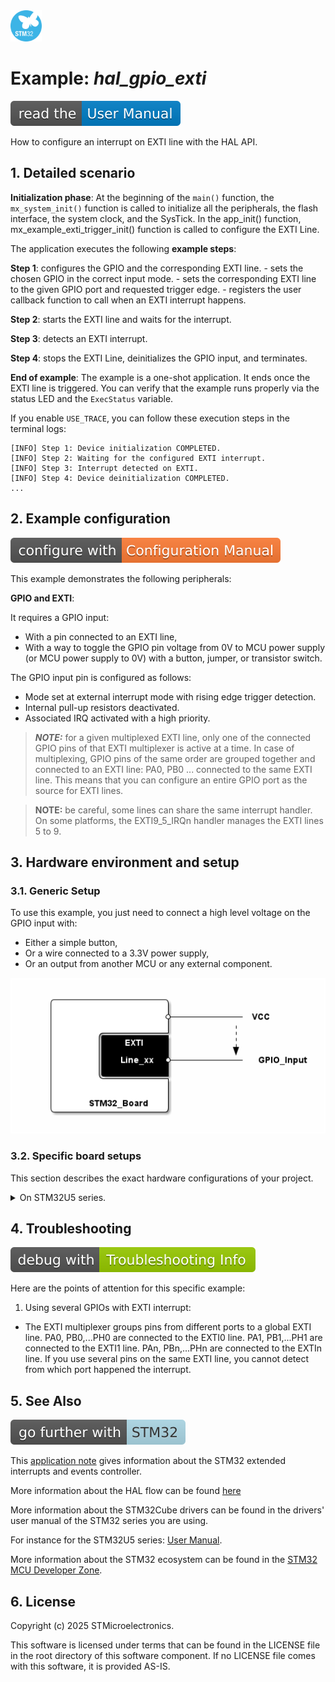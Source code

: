 <img src="doc/subbrand-stm32.svg" width="50" alt="STM32 Subbrand Logo"/>

# __Example: *hal_gpio_exti*__

[![User Manual](doc/read_the-UM.svg)](https://dev.st.com/stm32cube-docs/examples/latest/ "Online documentation.")

How to configure an interrupt on EXTI line with the HAL API.


## __1. Detailed scenario__

__Initialization phase__:
At the beginning of the `main()` function, the `mx_system_init()` function is called to initialize all the peripherals, the flash interface, the system clock, and the SysTick.
In the app_init() function, mx_example_exti_trigger_init() function is called to configure the EXTI Line.

The application executes the following __example steps__:

__Step 1__: configures the GPIO and the corresponding EXTI line.
    - sets the chosen GPIO in the correct input mode.
    - sets the corresponding EXTI line to the given GPIO port and requested trigger edge.
    - registers the user callback function to call when an EXTI interrupt happens.

__Step 2__: starts the EXTI line and waits for the interrupt.

__Step 3__: detects an EXTI interrupt.

__Step 4__: stops the EXTI Line, deinitializes the GPIO input, and terminates.

__End of example__:
The example is a one-shot application. It ends once the EXTI line is triggered.
You can verify that the example runs properly via the status LED and the `ExecStatus` variable.

If you enable `USE_TRACE`, you can follow these execution steps in the terminal logs:

```text
[INFO] Step 1: Device initialization COMPLETED.
[INFO] Step 2: Waiting for the configured EXTI interrupt.
[INFO] Step 3: Interrupt detected on EXTI.
[INFO] Step 4: Device deinitialization COMPLETED.
...
```


## __2. Example configuration__

[![Configuration Manual](doc/configure_with-ConfigurationMa.svg)](https://dev.st.com/stm32cube-docs/examples/latest/#:~:text=config "An offline version is also available in the STM32Cube firmware package.")

This example demonstrates the following peripherals:

__GPIO and EXTI__:

It requires a GPIO input:

- With a pin connected to an EXTI line,
- With a way to toggle the GPIO pin voltage from 0V to MCU power supply (or MCU power supply to 0V) with a button, jumper, or transistor switch.


The GPIO input pin is configured as follows:

- Mode set at external interrupt mode with rising edge trigger detection.
- Internal pull-up resistors deactivated.
- Associated IRQ activated with a high priority.

> **_NOTE:_** for a given multiplexed EXTI line, only one of the connected GPIO pins of that EXTI multiplexer is active at a time.
In case of multiplexing, GPIO pins of the same order are grouped together and connected to an EXTI line: PA0, PB0 ... connected to the same EXTI line.
This means that you can configure an entire GPIO port as the source for EXTI lines.

> **__NOTE:__** be careful, some lines can share the same interrupt handler. On some platforms, the EXTI9_5_IRQn handler manages the EXTI lines 5 to 9.


## __3. Hardware environment and setup__

### __3.1. Generic Setup__

To use this example, you just need to connect a high level voltage on the GPIO input with:

- Either a simple button,
- Or a wire connected to a 3.3V power supply,
- Or an output from another MCU or any external component.

<!--
http://ditaa.sourceforge.net/#usage
plantUML ditaa integration supports PNG only
-->

<!--
@startditaa doc/example_hal_gpio_exti_setup.png
    /------------------\
    |                  |
    |                  *------------ VCC
    |                  |          |
    |       /----------+          :
    |       |   EXTI   |          |
    |       |          |          v
    |       |  Line_xx *------------ GPIO_Input
    |       |  cBLK    |
    |       \----------+
    |                  |
    |                  |
    |     STM32_Board  |
    \------------------/
@endditaa
-->

![example_hal_gpio_exti_setup](doc/example_hal_gpio_exti_setup.png)

 ### __3.2. Specific board setups__

This section describes the exact hardware configurations of your project.

<details>
  <summary>On STM32U5 series.</summary>

  <details>
  <summary>On board B-U585I-IOT02A.</summary>

  | Board pin  | MCU pin | Signal name      | ARDUINO pin |
  | :---:      | :---:   | :---:            | :---:       |
  | CN13-6     | PE13    | MX_STATUS_LED     | D13         |
  | -          | PC13    | EXTI_TRIGGER_PIN | -           |

  </details>

  <details>
  <summary>On board NUCLEO-U575ZI-Q.</summary>

  | Board pin   | MCU pin | Signal name      | ARDUINO pin |
  | :---:       | :---:   | :---:            | :---:        |
  | CN12-19     | PC7     | MX_STATUS_LED     | -            |
  | CN11-23     | PC13    | EXTI_TRIGGER_PIN | -            |

  </details>


</details>

## __4. Troubleshooting__

[![Troubleshooting](doc/debug_with-Troubleshooting.svg)](https://dev.st.com/stm32cube-docs/examples/latest/#:~:text=Troubleshooting "An offline version is also available in the STM32Cube firmware package.")

Here are the points of attention for this specific example:

1. Using several GPIOs with EXTI interrupt:
  - The EXTI multiplexer groups pins from different ports to a global EXTI line.
      PA0, PB0,...PH0 are connected to the EXTI0 line.
      PA1, PB1,...PH1 are connected to the EXTI1 line.
      PAn, PBn,...PHn are connected to the EXTIn line.
    If you use several pins on the same EXTI line, you cannot detect from which port happened the interrupt.


## __5. See Also__

[![SeeAlso](doc/go_further_with-STM32.svg)](https://dev.st.com/stm32cube-docs/examples/latest/#:~:text=See%20Also "An offline version is also available in the STM32Cube firmware package.")

This [application note](https://www.st.com/content/ccc/resource/training/technical/product_training/group0/62/71/4f/2a/5d/25/4c/c7/STM32F7_System_EXTI/files/STM32F7_System_EXTI.pdf/jcr:content/translations/en.STM32F7_System_EXTI.pdf) gives information about the STM32 extended interrupts and events controller.

More information about the HAL flow can be found [here](https://wiki.st.com/stm32mcu/wiki/Getting_started_with_EXTI)

More information about the STM32Cube drivers can be found in the drivers' user manual of the STM32 series you are using.

For instance for the STM32U5 series: [User Manual](https://www.st.com/resource/en/user_manual/dm00813340-.pdf).

More information about the STM32 ecosystem can be found in the [STM32 MCU Developer Zone](https://www.st.com/content/st_com/en/stm32-mcu-developer-zone.html).


## __6. License__

Copyright (c) 2025 STMicroelectronics.

This software is licensed under terms that can be found in the LICENSE file in the root directory
of this software component.
If no LICENSE file comes with this software, it is provided AS-IS.
